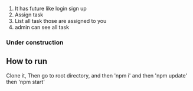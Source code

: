 1. It has future like login sign up 
2. Assign task 
3. List all task those are assigned to you 
4. admin can see all task  
### Under construction 

## How to run

Clone it,
Then go to root directory,
and then 'npm i' and then 'npm update'
then 'npm start'
